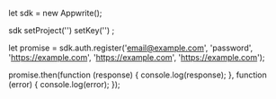 let sdk = new Appwrite();

sdk
    setProject('')
    setKey('')
;

let promise = sdk.auth.register('email@example.com', 'password', 'https://example.com', 'https://example.com', 'https://example.com');

promise.then(function (response) {
    console.log(response);
}, function (error) {
    console.log(error);
});